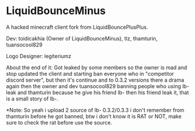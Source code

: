 # LiquidBounceMinus
A hacked minecraft client fork from LiquidBouncePlusPlus.

Dev: toidicakhia (Owner of LiquidBounceMinus), tlz, thamturin, tuansocool829

Logo Designer: legiteriumz

About the end of it: Got leaked by some members so the owner is mad and stop updated the client and starting ban everyone who in "competitor discord server", but then it's continue and to 0.3.2 versions there a drama again then the owner and dev tuansocool829 banning people who using lb- leak and thamturin because he give his friend lb- then his friend leak it, that is a small story of lb-.

*Note: So yeah i upload 2 source of lb- 0.3.2/0.3.3 i don't remember from thamturin before he got banned, btw i don't know it is RAT or NOT, make sure to check the rat before use the source.
